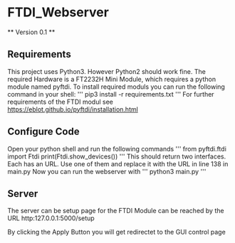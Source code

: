 # FTDI_Webserver

** Version 0.1 **

Requirements
---
This project uses Python3. However Python2 should work fine. 
The required Hardware is a FT2232H Mini Module, which requires a python module named pyftdi. 
To install required moduls you can run the following command in your shell:
'''
pip3 install -r requirements.txt
'''
For further requirements of the FTDI modul see https://eblot.github.io/pyftdi/installation.html

Configure Code
---
Open your python shell and run the following commands
'''
from pyftdi.ftdi import Ftdi
print(Ftdi.show_devices())
'''
This should return two interfaces. Each has an URL. Use one of them and replace it with the URL in line 138 in main.py
Now you can run the webserver with 
'''
python3 main.py
'''

Server
---
The server can be setup page for the FTDI Module can be reached by the URL http:127.0.0.1:5000/setup

By clicking the Apply Button you will get redirectet to the GUI control page
